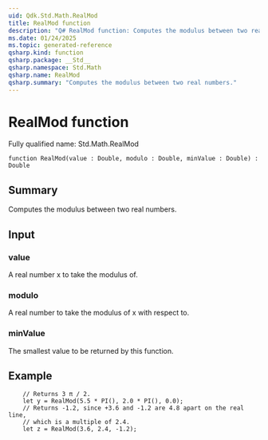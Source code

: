 ```yaml
---
uid: Qdk.Std.Math.RealMod
title: RealMod function
description: "Q# RealMod function: Computes the modulus between two real numbers."
ms.date: 01/24/2025
ms.topic: generated-reference
qsharp.kind: function
qsharp.package: __Std__
qsharp.namespace: Std.Math
qsharp.name: RealMod
qsharp.summary: "Computes the modulus between two real numbers."
---
```


# RealMod function

Fully qualified name: Std.Math.RealMod

```qsharp
function RealMod(value : Double, modulo : Double, minValue : Double) : Double
```

## Summary
Computes the modulus between two real numbers.

## Input
### value
A real number x to take the modulus of.
### modulo
A real number to take the modulus of x with respect to.
### minValue
The smallest value to be returned by this function.

## Example
```qsharp
    // Returns 3 π / 2.
    let y = RealMod(5.5 * PI(), 2.0 * PI(), 0.0);
    // Returns -1.2, since +3.6 and -1.2 are 4.8 apart on the real line,
    // which is a multiple of 2.4.
    let z = RealMod(3.6, 2.4, -1.2);
```
